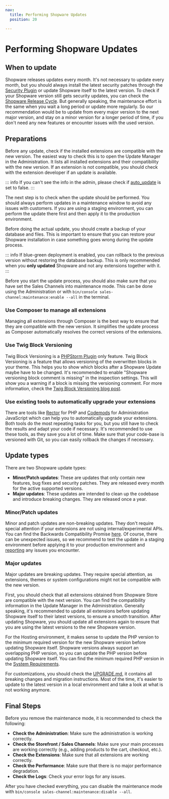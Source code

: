 ```yaml
---
nav:
  title: Performing Shopware Updates
  position: 20

---
```


# Performing Shopware Updates

## When to update

Shopware releases updates every month. It's not necessary to update every month, but you should always install the latest security patches through the [Security Plugin](https://store.shopware.com/en/swag136939272659f/shopware-6-security-plugin.html) or update Shopware itself to the latest version. To check if your Shopware version still gets security updates, you can check the [Shopware Release Cycle](https://developer.shopware.com/release-notes/). But generally speaking, the maintenance effort is the same when you wait a long period or update more regularly. So our recommendation would be to update from every major version to the next major version, and stay on a minor version for a longer period of time, if you don't need any new features or encounter issues with the used version.

## Preparations

Before any update, check if the installed extensions are compatible with the new version. The easiest way to check this is to open the Update Manager in the Administration. It lists all installed extensions and their compatibility with the new version. If an extension is not compatible, you should check with the extension developer if an update is available.

::: info
If you can't see the info in the admin, please check if [auto_update](../installation-updates/cluster-setup#disable-auto-update) is set to false.
:::

The next step is to check when the update should be performed. You should always perform updates in a maintenance window to avoid any issues with customers. If you are using a staging environment, you can perform the update there first and then apply it to the production environment.

Before doing the actual update, you should create a backup of your database and files. This is important to ensure that you can restore your Shopware installation in case something goes wrong during the update process.

::: info
If blue-green deployment is enabled, you can rollback to the previous version without restoring the database backup. This is only recommended when you **only updated** Shopware and not any extensions together with it.
:::

Before you start the update process, you should also make sure that you have set the Sales Channels into maintenance mode. This can be done using the Administration or with `bin/console sales-channel:maintenance:enable --all` in the terminal.

### Use Composer to manage all extensions

Managing all extensions through Composer is the best way to ensure that they are compatible with the new version. It simplifies the update process as Composer automatically resolves the correct versions of the extensions.

### Use Twig Block Versioning

Twig Block Versioning is a [PHPStorm Plugin](https://plugins.jetbrains.com/plugin/17632-shopware-6-toolbox) only feature. Twig Block Versioning is a feature that allows versioning of the overwritten blocks in your theme. This helps you to show which blocks after a Shopware Update maybe have to be changed. It's recommended to enable "Shopware versioning block comment is missing" in the inspection settings. This will show you a warning if a block is missing the versioning comment. For more information, check the [Twig Block Versioning blog post](https://www.shopware.com/en/news/twig-block-versioning-in-shopware-phpstorm-plugin/).

### Use existing tools to automatically upgrade your extensions

There are tools like [Rector](https://github.com/FriendsOfShopware/shopware-rector) for PHP and [Codemods](https://github.com/shopware/shopware/blob/trunk/src/Administration/Resources/app/administration/code-mods.js) for Administration JavaScript which can help you to automatically upgrade your extensions. Both tools do the most repeating tasks for you, but you still have to check the results and adapt your code if necessary. It's recommended to use these tools, as they save you a lot of time. Make sure that your code-base is versioned with Git, so you can easily rollback the changes if necessary.

## Update types

There are two Shopware update types:

- **Minor/Patch updates**: These are updates that only contain new features, bug fixes and security patches. They are released every month for the active supported versions.
- **Major updates**: These updates are intended to clean up the codebase and introduce breaking changes. They are released once a year.

### Minor/Patch updates

Minor and patch updates are non-breaking updates. They don't require special attention if your extensions are not using internal/experimental APIs. You can find the Backwards Compatibility Promise [here](../../../resources/guidelines/code/backward-compatibility.md). Of course, there can be unexpected issues, so we recommend to test the update in a staging environment before applying it to your production environment and [reporting](https://github.com/shopware/shopware/issues) any issues you encounter.

### Major updates

Major updates are breaking updates. They require special attention, as extensions, themes or system configurations might not be compatible with the new version.

First, you should check that all extensions obtained from Shopware Store are compatible with the next version. You can find the compatibility information in the Update Manager in the Administration. Generally speaking, it's recommended to update all extensions before updating Shopware itself to their latest versions, to ensure a smooth transition. After updating Shopware, you should update all extensions again to ensure that you are using the latest versions to the new Shopware version.

For the Hosting environment, it makes sense to update the PHP version to the minimum required version for the new Shopware version before updating Shopware itself. Shopware versions always support an overlapping PHP version, so you can update the PHP version before updating Shopware itself. You can find the minimum required PHP version in the [System Requirements](../../installation/requirements.md).

For customizations, you should check the [UPGRADE.md](https://github.com/search?q=repo%3Ashopware%2Fshopware+UPGRADE-6+language%3AMarkdown+NOT+path%3A%2F%5Eadr%5C%2F%2F+NOT+path%3A%2F%5Echangelog%5C%2F%2F&type=code&l=Markdown), it contains all breaking changes and migration instructions. Most of the time, it's easier to update to the latest version in a local environment and take a look at what is not working anymore.

## Final Steps

Before you remove the maintenance mode, it is recommended to check the following:

- **Check the Administration**: Make sure the administration is working correctly.
- **Check the Storefront / Sales Channels**: Make sure your main processes are working correctly (e.g., adding products to the cart, checkout, etc.).
- **Check the Extensions**: Make sure that all extensions are working correctly.
- **Check the Performance**: Make sure that there is no major performance degradation.
- **Check the Logs**: Check your error logs for any issues.

After you have checked everything, you can disable the maintenance mode with `bin/console sales-channel:maintenance:disable --all`.
